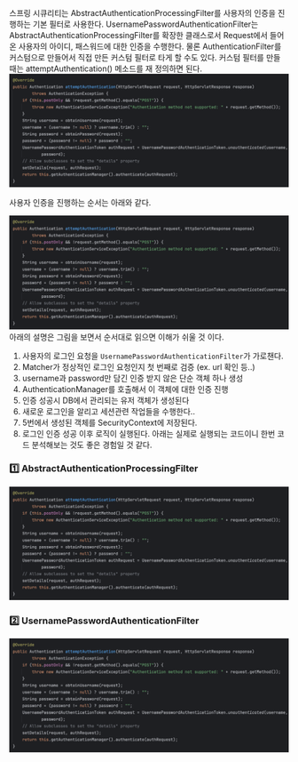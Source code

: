 스프링 시큐리티는 AbstractAuthenticationProcessingFilter를 사용자의 인증을 진행하는 기본 필터로 사용한다.  UsernamePasswordAuthenticationFilter는 AbstractAuthenticationProcessingFilter를 확장한 클래스로서 Request에서 들어온 사용자의 아이디, 패스워드에 대한 인증을 수행한다.  물론 AuthenticationFilter를 커스텀으로 만들어서 직접 만든 커스텀 필터로 타게 할 수도 있다. 커스텀 필터를 만들 때는 attemptAuthentication() 메소드를 재 정의하면 된다.
![TIL_IMAGE](./image/image.png)

사용자 인증을 진행하는 순서는 아래와 같다.

![TIL_IMAGE](./image/image.png)
 아래의 설명은 그림을 보면서 순서대로 읽으면 이해가 쉬울 것 이다.
1. 사용자의 로그인 요청을 `UsernamePasswordAuthenticationFilter`가 가로챈다.
1. Matcher가 정상적인 로그인 요청인지 첫 번째로 검증 (ex. url 확인 등..)
1. username과 password만 담긴 인증 받지 않은 단순 객체 하나 생성
1. AuthenticationManager를 호출해서 이 객체에 대한 인증 진행
1. 인증 성공시 DB에서 관리되는 유저 객체가 생성된다
1. 새로운 로그인을 알리고 세션관련 작업들을 수행한다..
1. 5번에서 생성된 객체를 SecurityContext에 저장된다.
1. 로그인 인증 성공 이후 로직이 실행된다.
 아래는 실제로 실행되는 코드이니 한번 코드 분석해보는 것도 좋은 경험일 것 같다.
### 1️⃣ AbstractAuthenticationProcessingFilter
![TIL_IMAGE](./image/image.png)

### 2️⃣ UsernamePasswordAuthenticationFilter
![TIL_IMAGE](./image/image.png)
